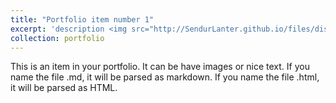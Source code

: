 ```yaml
---
title: "Portfolio item number 1"
excerpt: 'description <img src="http://SendurLanter.github.io/files/dissemination.gif"  width="400" height="300" align=right>'
collection: portfolio
---
```


This is an item in your portfolio. It can be have images or nice text. If you name the file .md, it will be parsed as markdown. If you name the file .html, it will be parsed as HTML. 
